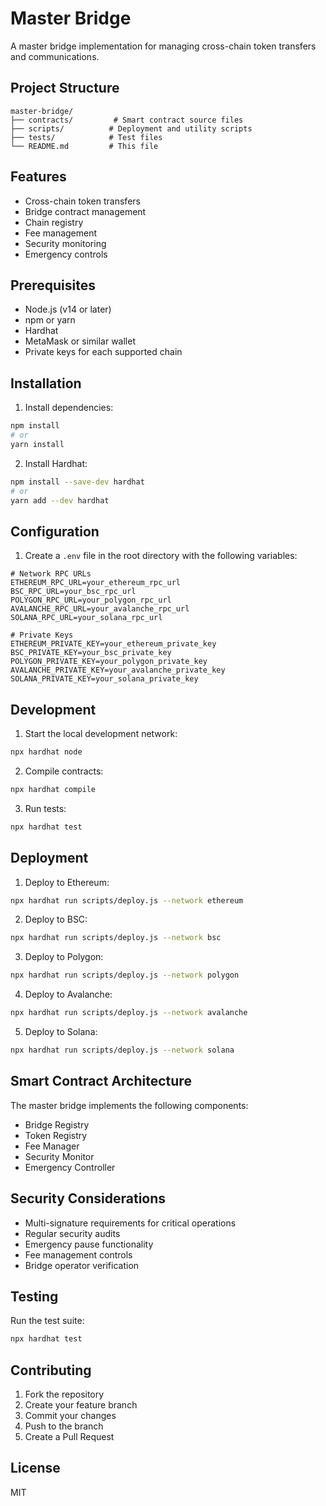 # Master Bridge

A master bridge implementation for managing cross-chain token transfers and communications.

## Project Structure
```
master-bridge/
├── contracts/         # Smart contract source files
├── scripts/          # Deployment and utility scripts
├── tests/            # Test files
└── README.md         # This file
```

## Features
- Cross-chain token transfers
- Bridge contract management
- Chain registry
- Fee management
- Security monitoring
- Emergency controls

## Prerequisites
- Node.js (v14 or later)
- npm or yarn
- Hardhat
- MetaMask or similar wallet
- Private keys for each supported chain

## Installation
1. Install dependencies:
```bash
npm install
# or
yarn install
```

2. Install Hardhat:
```bash
npm install --save-dev hardhat
# or
yarn add --dev hardhat
```

## Configuration
1. Create a `.env` file in the root directory with the following variables:
```
# Network RPC URLs
ETHEREUM_RPC_URL=your_ethereum_rpc_url
BSC_RPC_URL=your_bsc_rpc_url
POLYGON_RPC_URL=your_polygon_rpc_url
AVALANCHE_RPC_URL=your_avalanche_rpc_url
SOLANA_RPC_URL=your_solana_rpc_url

# Private Keys
ETHEREUM_PRIVATE_KEY=your_ethereum_private_key
BSC_PRIVATE_KEY=your_bsc_private_key
POLYGON_PRIVATE_KEY=your_polygon_private_key
AVALANCHE_PRIVATE_KEY=your_avalanche_private_key
SOLANA_PRIVATE_KEY=your_solana_private_key
```

## Development
1. Start the local development network:
```bash
npx hardhat node
```

2. Compile contracts:
```bash
npx hardhat compile
```

3. Run tests:
```bash
npx hardhat test
```

## Deployment
1. Deploy to Ethereum:
```bash
npx hardhat run scripts/deploy.js --network ethereum
```

2. Deploy to BSC:
```bash
npx hardhat run scripts/deploy.js --network bsc
```

3. Deploy to Polygon:
```bash
npx hardhat run scripts/deploy.js --network polygon
```

4. Deploy to Avalanche:
```bash
npx hardhat run scripts/deploy.js --network avalanche
```

5. Deploy to Solana:
```bash
npx hardhat run scripts/deploy.js --network solana
```

## Smart Contract Architecture
The master bridge implements the following components:
- Bridge Registry
- Token Registry
- Fee Manager
- Security Monitor
- Emergency Controller

## Security Considerations
- Multi-signature requirements for critical operations
- Regular security audits
- Emergency pause functionality
- Fee management controls
- Bridge operator verification

## Testing
Run the test suite:
```bash
npx hardhat test
```

## Contributing
1. Fork the repository
2. Create your feature branch
3. Commit your changes
4. Push to the branch
5. Create a Pull Request

## License
MIT 